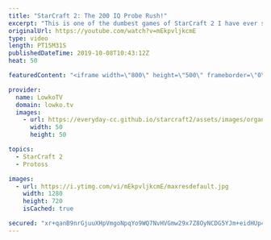 ```yaml
---
title: "StarCraft 2: The 200 IQ Probe Rush!"
excerpt: "This is one of the dumbest games of StarCraft 2 I have ever seen. It's amazing. Amazingly stupid... But fun!  Get more videos & support my work: http://www.patreon.com/lowkotv  If you have an awesome game of StarCraft 2 you would like me to cast, you can submit it to replays@lowko.tv.  My second channel:"
originalUrl: https://youtube.com/watch?v=mEkpvljkcmE
type: video
length: PT15M31S
publishedDateTime: 2019-10-08T10:43:12Z
heat: 50

featuredContent: "<iframe width=\"800\" height=\"500\" frameborder=\"0\" src=\"https://www.youtube.com/embed/mEkpvljkcmE\" allow=\"accelerometer; autoplay; encrypted-media; gyroscope; picture-in-picture\" allowfullscreen></iframe>"

provider:
  name: LowkoTV
  domain: lowko.tv
  images:
    - url: https://everyday-cc.github.io/starcraft2/assets/images/organizations/lowko.tv-50x50.jpg
      width: 50
      height: 50

topics:
  - StarCraft 2
  - Protoss

images:
  - url: https://i.ytimg.com/vi/mEkpvljkcmE/maxresdefault.jpg
    width: 1280
    height: 720
    isCached: true

secured: "xr+qanB9nrGjuuXHpVmgoNpqYo9WQ7NvHVGmw29x7Z8OyNCDG5YJm+eidHUp4lVSxTOVjlrZhG5/NsIdy/bHIAqClzEmNvAQ+vUiY0ypJJRITauBMRxGrzdYq4b8msax7Rsi40dhYrU63eHn2NZxT9eoqvXlC9VviaiF1b//OjwhhHeqn5b1yGI4VZ8ktiTZvOad0e9vOjoITQSqNfI6p90zoq+BtmpnQdJmWSPWCxQ0Wtr0ReY4vzVFgjaUeWCbEgAsIp7dYET7hiR1igdreJbVTGOl0pO5kG1l6bd8w2ULdLYkyXkl5rmrN4U7dJVbPwO4rZgNcUhYSYajPR/OVS/x5PTnPJLWre/9CBrWUWNnYDHS63qib6I2DJZF9AuQAxeyOAjOeYec8h5wuP9AnhbQcyNiQ4vI5OoKT7AxOU5JIm9xBFd+kaIouneznxCn;dJn+uM8J7cW1/SB0n0mTig=="
---
```


